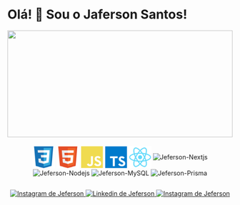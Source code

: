 # Olá! 👋 Sou o Jaferson Santos!

<div align="center">
<a href="https://jefersonsann.vercel.app">
<!--   <img width="50%" height="180em" src="https://github-readme-stats.vercel.app/api?username=jefersonsann&show_icons=true&theme=codeSTACKr&include_all_commits=true&count_private=true"/> -->
  <img width="100%" height="240em" src="https://github-readme-stats.vercel.app/api/top-langs/?username=jefersonsann&layout=compact&langs_count=7&theme=codeSTACKr"/>
</a>

<div style="display: inline_block"><br>
  <img align="center" alt="Jeferson-CSS" height="50" width="50" src="https://raw.githubusercontent.com/devicons/devicon/master/icons/css3/css3-original.svg">
  <img align="center" alt="Jeferson-HTML" height="50" width="50" src="https://raw.githubusercontent.com/devicons/devicon/master/icons/html5/html5-original.svg">
  <img align="center" alt="Jeferson-Js" height="50" width="50" src="https://raw.githubusercontent.com/devicons/devicon/master/icons/javascript/javascript-plain.svg">
  <img align="center" alt="Jeferson-Ts" height="50" width="50" src="https://raw.githubusercontent.com/devicons/devicon/master/icons/typescript/typescript-plain.svg">
  <img align="center" alt="Jeferson-React" height="50" width="50" src="https://raw.githubusercontent.com/devicons/devicon/master/icons/react/react-original.svg">
  <img align="center" alt="Jeferson-Nextjs" height="50" width="50" src="https://cdn.jsdelivr.net/gh/devicons/devicon/icons/nextjs/nextjs-original.svg">
  <img align="center" alt="Jeferson-Nodejs" height="50" width="50" src="https://cdn.jsdelivr.net/gh/devicons/devicon@latest/icons/nodejs/nodejs-plain-wordmark.svg">
  
  <img align="center" alt="Jeferson-MySQL" height="50" width="50" src="https://cdn.jsdelivr.net/gh/devicons/devicon@latest/icons/mysql/mysql-original-wordmark.svg">
  <img align="center" alt="Jeferson-Prisma" height="50" width="50" src="https://cdn.jsdelivr.net/gh/devicons/devicon@latest/icons/prisma/prisma-original.svg">
</div>
  
  ##
  
<div>
  <a href="https://www.instagram.com/jefersonsann/" target="_blank">
    <img src="https://img.shields.io/badge/Instagram-E4405F?style=for-the-badge&logo=instagram&logoColor=white" alt="Instagram de Jeferson" />
  </a>
  
  <a href="https://www.linkedin.com/in/jefersonsann/" target="_blank">
    <img src="https://img.shields.io/badge/LinkedIn-0077B5?style=for-the-badge&logo=linkedin&logoColor=white" alt="Linkedin de Jeferson" />
  </a>
  
  <a href="https://twitter.com/jefersonsann" target="_blank">
    <img src="https://img.shields.io/badge/Twitter-1DA1F2?style=for-the-badge&logo=twitter&logoColor=white" alt="Instagram de Jeferson" />
  </a>  
</div>
  
</div>

<!--
**jefersonsann/jefersonsann** is a ✨ _special_ ✨ repository because its `README.md` (this file) appears on your GitHub profile.

Here are some ideas to get you started:

- 🔭 I’m currently working on ...
- 🌱 I’m currently learning ...
- 👯 I’m looking to collaborate on ...
- 🤔 I’m looking for help with ...
- 💬 Ask me about ...
- 📫 How to reach me: ...
- 😄 Pronouns: ...
- ⚡ Fun fact: ...
-->
